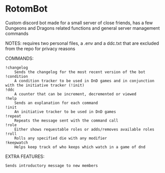 # RotomBot
Custom discord bot made for a small server of close friends, has a few Dungeons and Dragons related functions and general server management commands

NOTES: requires two personal files, a .env and a ddc.txt that are excluded from the repo for privacy reasons

COMMANDS:

	!changelog
		Sends the changelog for the most recent version of the bot
	!condition
		A condition tracker to be used in DnD games and in conjunction with the initiative tracker (!init)
	!ddc
		A counter that can be increment, decremented or viewed
	!help
		Sends an explanation for each command
	!init
		An initiative tracker to be used in DnD games
	!repeat
		Repeats the message sent with the command call
	!role
		Either shows requestable roles or adds/removes available roles
	!roll
		Rolls any specified die with any modifier
	!keepwatch
		Helps keep track of who keeps which watch in a game of dnd
EXTRA FEATURES:

	Sends introductory message to new members
